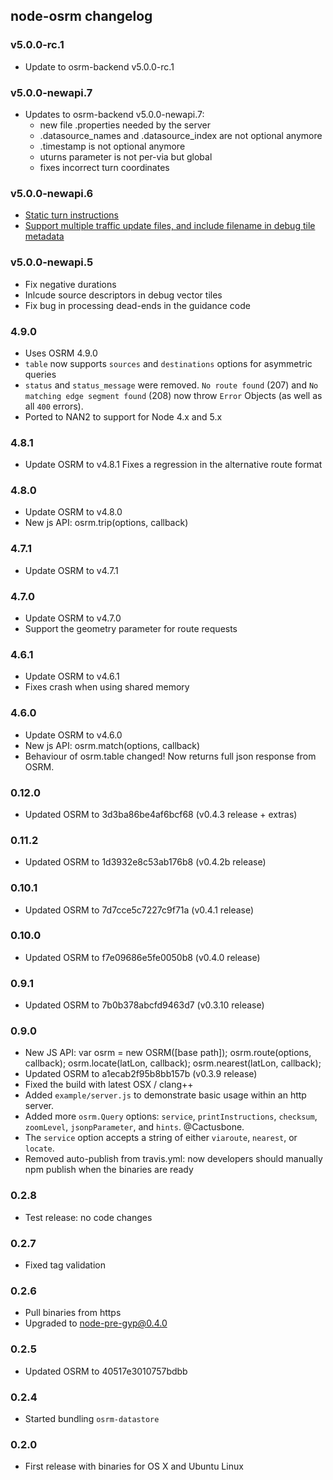 ## node-osrm changelog

### v5.0.0-rc.1
- Update to osrm-backend v5.0.0-rc.1

### v5.0.0-newapi.7

- Updates to osrm-backend v5.0.0-newapi.7:
  * new file .properties needed by the server
  * .datasource_names and .datasource_index are not optional anymore
  * .timestamp is not optional anymore
  * uturns parameter is not per-via but global
  * fixes incorrect turn coordinates

### v5.0.0-newapi.6

- [Static turn instructions](https://github.com/Project-OSRM/osrm-backend/pull/2080)
- [Support multiple traffic update files, and include filename in debug tile metadata](https://github.com/Project-OSRM/osrm-backend/pull/2098)

### v5.0.0-newapi.5

- Fix negative durations
- Inlcude source descriptors in debug vector tiles
- Fix bug in processing dead-ends in the guidance code

### 4.9.0
 - Uses OSRM 4.9.0
 - `table` now supports `sources` and `destinations` options for asymmetric queries
 - `status` and `status_message` were removed. `No route found` (207) and `No matching edge segment found` (208) now throw `Error` Objects (as well as all `400` errors).
 - Ported to NAN2 to support for Node 4.x and 5.x

### 4.8.1

 - Update OSRM to v4.8.1
   Fixes a regression in the alternative route format

### 4.8.0

 - Update OSRM to v4.8.0
 - New js API:
    osrm.trip(options, callback)

### 4.7.1

 - Update OSRM to v4.7.1

### 4.7.0

 - Update OSRM to v4.7.0
 - Support the geometry parameter for route requests

### 4.6.1

 - Update OSRM to v4.6.1
 - Fixes crash when using shared memory

### 4.6.0

 - Update OSRM to v4.6.0
 - New js API:
    osrm.match(options, callback)
 - Behaviour of osrm.table changed! Now returns full json response from OSRM.

### 0.12.0

 - Updated OSRM to 3d3ba86be4af6bcf68 (v0.4.3 release + extras)

### 0.11.2

 - Updated OSRM to 1d3932e8c53ab176b8 (v0.4.2b release)

### 0.10.1

 - Updated OSRM to 7d7cce5c7227c9f71a (v0.4.1 release)

### 0.10.0

 - Updated OSRM to f7e09686e5fe0050b8 (v0.4.0 release)

### 0.9.1

 - Updated OSRM to 7b0b378abcfd9463d7 (v0.3.10 release)

### 0.9.0

 - New JS API:
     var osrm = new OSRM([base path]);
     osrm.route(options, callback);
     osrm.locate(latLon, callback);
     osrm.nearest(latLon, callback);
 - Updated OSRM to a1ecab2f95b8bb157b (v0.3.9 release)
 - Fixed the build with latest OSX / clang++
 - Added `example/server.js` to demonstrate basic usage within an http server.
 - Added more `osrm.Query` options: `service`, `printInstructions`, `checksum`, `zoomLevel`, `jsonpParameter`, and `hints`. @Cactusbone.
 - The `service` option accepts a string of either `viaroute`, `nearest`, or `locate`.
 - Removed auto-publish from travis.yml: now developers should manually npm publish when the binaries are ready

### 0.2.8

 - Test release: no code changes

### 0.2.7

 - Fixed tag validation

### 0.2.6

 - Pull binaries from https
 - Upgraded to node-pre-gyp@0.4.0

### 0.2.5

 - Updated OSRM to 40517e3010757bdbb

### 0.2.4

 - Started bundling `osrm-datastore`

### 0.2.0

 - First release with binaries for OS X and Ubuntu Linux
